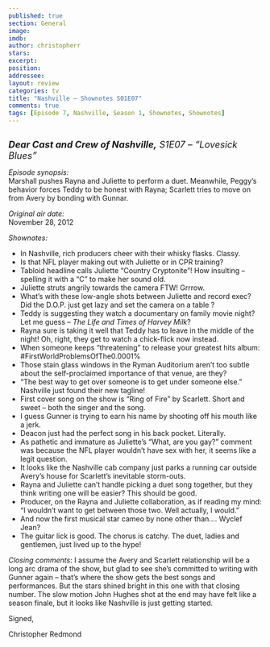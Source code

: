 ```yaml
---
published: true
section: General
image: 
imdb: 
author: christopherr 
stars: 
excerpt: 
position: 
addressee: 
layout: review
categories: tv
title: "Nashville — Shownotes S01E07"
comments: true
tags: [Episode 7, Nashville, Season 1, Shownotes, Shownotes]
---
```

<div><p><span class="full-image-block ssNonEditable"><a href="/content/2012/12/3/nashville-shownotes-s01e07.html"><img src="http://static.squarespace.com/static/5005f6bcc4aa41161b33e89e/5329cf1fe4b07c068ebf74de/5329cf1fe4b07c068ebf7754/1354559580063/Nashville%20S1E07.jpg" alt="" /></a></span></p>
<p><span style="font-size:130%;"><strong><em>Dear Cast and Crew of Nashville,</em></strong><em> S1E07 &ndash; &ldquo;Lovesick Blues&rdquo;</em></span></p>
<p><em>Episode synopsis:</em><br />Marshall pushes Rayna and Juliette to perform a duet. Meanwhile, Peggy&#8217;s behavior forces Teddy to be honest with Rayna; Scarlett tries to move on from Avery by bonding with Gunnar.</p>
<p><em>Original air date:</em><br />November 28, 2012</p>
<p><em>Shownotes:</em></p>
<ul>
<li>In Nashville, rich producers cheer with their whisky flasks. Classy. </li>
<li>Is that NFL player making out with Juliette or in CPR training? </li>
<li>Tabloid headline calls Juliette &ldquo;Country Cryptonite&rdquo;! How insulting &ndash; spelling it with a &ldquo;C&rdquo; to make her sound old.</li>
<li>Juliette struts angrily towards the camera FTW! Grrrow.</li>
<li>What&rsquo;s with these low-angle shots between Juliette and record exec?&nbsp; Did the D.O.P. just get lazy and set the camera on a table ?</li>
<li>Teddy is suggesting they watch a documentary on family movie night? Let me guess &ndash; <em>The Life and Times of Harvey Milk</em>?</li>
<li>Rayna sure is taking it well that Teddy has to leave in the middle of the night! Oh, right, they get to watch a chick-flick now instead. </li>
<li>When someone keeps &ldquo;threatening&rdquo; to release your greatest hits album: #FirstWorldProblemsOfThe0.0001%</li>
<li>Those stain glass windows in the Ryman Auditorium aren&rsquo;t too subtle about the self-proclaimed importance of that venue, are they?</li>
<li>&ldquo;The best way to get over someone is to get under someone else.&rdquo; Nashville just found their new tagline!</li>
<li>First cover song on the show is &ldquo;Ring of Fire&rdquo; by Scarlett. Short and sweet &ndash; both the singer and the song.</li>
<li>I guess Gunner is trying to earn his name by shooting off his mouth like a jerk.</li>
<li>Deacon just had the perfect song in his back pocket. Literally. </li>
<li>As pathetic and immature as Juliette&rsquo;s &ldquo;What, are you gay?&rdquo; comment was because the NFL player wouldn&rsquo;t have sex with her, it seems like a legit question.</li>
<li>It looks like the Nashville cab company just parks a running car outside Avery&rsquo;s house for Scarlett&rsquo;s inevitable storm-outs.</li>
<li>Rayna and Juliette can&rsquo;t handle picking a duet song together, but they think writing one will be easier? This should be good.</li>
<li>Producer, on the Rayna and Juliette collaboration, as if reading my mind: &ldquo;I wouldn&rsquo;t want to get between those two. Well actually, I would.&rdquo;</li>
<li>And now the first musical star cameo by none other than&hellip;. Wyclef Jean? </li>
<li>The guitar lick is good. The chorus is catchy. The duet, ladies and gentlemen, just lived up to the hype!</li>
</ul>
<p><em>Closing comments</em>: I assume the Avery and Scarlett relationship will be a long arc drama of the show, but glad to see she&rsquo;s committed to writing with Gunner again &ndash; that&rsquo;s where the show gets the best songs and performances. But the stars shined bright in this one with that closing number. The slow motion John Hughes shot at the end may have felt like a season finale, but it looks like Nashville is just getting started.</p>
<p>Signed,</p>
<p>Christopher Redmond</p></div>
